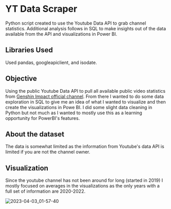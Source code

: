 # YT Data Scraper
Python script created to use the Youtube Data API to grab channel statistics. Additional analysis follows in SQL to make insights out of the data available from the API and visualizations in Power BI.

Libraries Used
--------

Used pandas, googleapiclient, and isodate.

Objective
--------
Using the public Youtube Data API to pull all available public video statistics from [Genshin Impact official channel](https://www.youtube.com/@GenshinImpact). From there I wanted to do some data exploration in SQL to give me an idea of what I wanted to visualize and then create the visualizations in Powe BI. I did some slight data cleaning in Python but not much as I wanted to mostly use this as a learning opportunity for PowerBI's features. 

About the dataset
--------
The data is somewhat limited as the information from Youtube's data API is limited if you are not the channel owner. 

Visualization
--------

Since the youtube channel has not been around for long (started in 2019) I mostly focused on averages in the visualizations as the only years with a full set of information are 2020-2022.

![2023-04-03_01-57-40](https://user-images.githubusercontent.com/61941068/229425686-eb3b486c-c519-44d8-b379-1b42f1ef0ffc.png)

